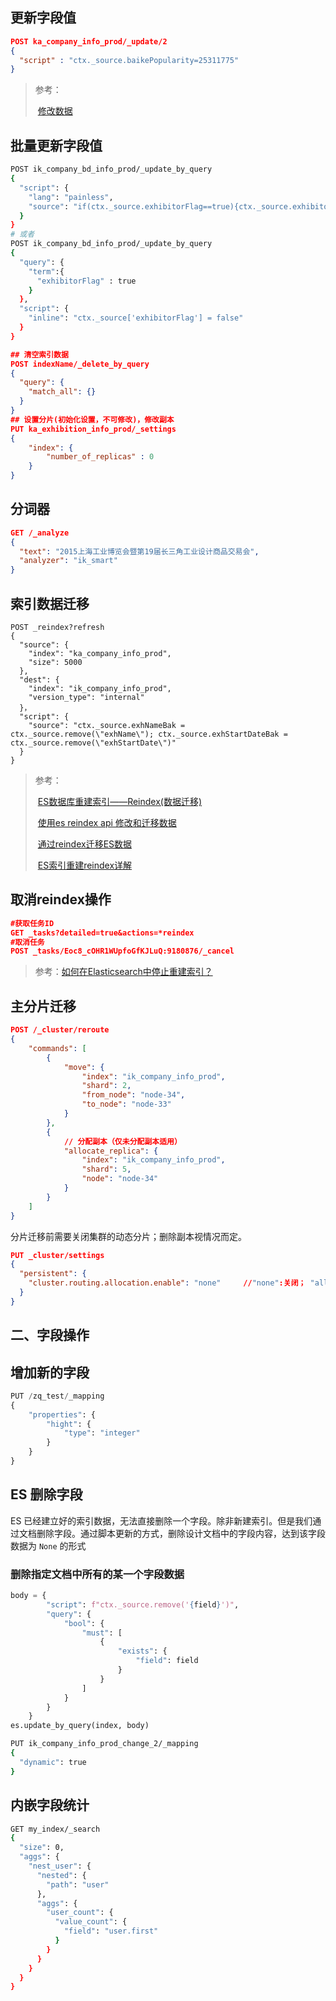 ## 更新字段值

```json
POST ka_company_info_prod/_update/2
{
  "script" : "ctx._source.baikePopularity=25311775"
}
```

> 参考：
>
> ​	[修改数据](https://endymecy.gitbooks.io/elasticsearch-guide-chinese/content/getting-started/modifying-data.html)

## 批量更新字段值

```bash
POST ik_company_bd_info_prod/_update_by_query
{
  "script": {
    "lang": "painless",
    "source": "if(ctx._source.exhibitorFlag==true){ctx._source.exhibitorFlag=false}"
  }
}
# 或者
POST ik_company_bd_info_prod/_update_by_query
{
  "query": {
    "term":{
      "exhibitorFlag" : true
    }
  },
  "script": {
    "inline": "ctx._source['exhibitorFlag'] = false"
  }
}
```



```json
## 清空索引数据
POST indexName/_delete_by_query
{
  "query": { 
    "match_all": {}
  }
}
## 设置分片(初始化设置，不可修改)，修改副本
PUT ka_exhibition_info_prod/_settings
{
    "index": {
        "number_of_replicas" : 0
    }
}
```

## 分词器

```json
GET /_analyze
{
  "text": "2015上海工业博览会暨第19届长三角工业设计商品交易会",
  "analyzer": "ik_smart"
}
```

## 索引数据迁移

```http
POST _reindex?refresh
{
  "source": {
    "index": "ka_company_info_prod",
    "size": 5000
  },
  "dest": {
    "index": "ik_company_info_prod",
    "version_type": "internal"
  }，
  "script": {
    "source": "ctx._source.exhNameBak = ctx._source.remove(\"exhName\"); ctx._source.exhStartDateBak = ctx._source.remove(\"exhStartDate\")"
  }
}
```

> 参考：
>
> ​	[ES数据库重建索引——Reindex(数据迁移) ](https://www.cnblogs.com/Ace-suiyuan008/p/9985249.html)
>
> ​	[使用es reindex api 修改和迁移数据](https://blog.csdn.net/weixin_38920212/article/details/102461563)
>
> ​	[通过reindex迁移ES数据](http://dbaselife.com/project-16/doc-884/)
>
> ​	[ES索引重建reindex详解](https://blog.csdn.net/w1014074794/article/details/120483334)

## 取消reindex操作

```json
#获取任务ID
GET _tasks?detailed=true&actions=*reindex
#取消任务
POST _tasks/Eoc8_cOHR1WUpfoGfKJLuQ:9180876/_cancel
```

> 参考：[如何在Elasticsearch中停止重建索引？](https://www.soinside.com/question/kehDPLDxL9R88tSsVP4DFY)

## 主分片迁移

```json
POST /_cluster/reroute
{
    "commands": [
        {
            "move": {
                "index": "ik_company_info_prod",
                "shard": 2,
                "from_node": "node-34",
                "to_node": "node-33"
            }
        },
        {
            // 分配副本（仅未分配副本适用）
            "allocate_replica": {
                "index": "ik_company_info_prod",
                "shard": 5,
                "node": "node-34"
            }
        }
    ]
}
```

分片迁移前需要关闭集群的动态分片；删除副本视情况而定。

```json
PUT _cluster/settings 
{ 
  "persistent": { 
    "cluster.routing.allocation.enable": "none"		//"none":关闭； "all":开启
  }
}
```



## 二、字段操作

## 增加新的字段

```python
PUT /zq_test/_mapping
{
    "properties": {
        "hight": {
            "type": "integer"
        }
    }
}
```

## ES 删除字段

ES 已经建立好的索引数据，无法直接删除一个字段。除非新建索引。但是我们通过文档删除字段。通过脚本更新的方式，删除设计文档中的字段内容，达到该字段数据为 `None` 的形式

### 删除指定文档中所有的某一个字段数据

```python
body = {
        "script": f"ctx._source.remove('{field}')",
        "query": {
            "bool": {
                "must": [
                    {
                        "exists": {
                            "field": field
                        }
                    }
                ]
            }
        }
    }
es.update_by_query(index, body)
```





```bash
PUT ik_company_info_prod_change_2/_mapping
{
  "dynamic": true
}
```





## 内嵌字段统计

```bash
GET my_index/_search
{
  "size": 0, 
  "aggs": {
    "nest_user": {
      "nested": {
        "path": "user"
      },
      "aggs": {
        "user_count": {
          "value_count": {
            "field": "user.first"
          }
        }
      }
    }
  }
}
```

